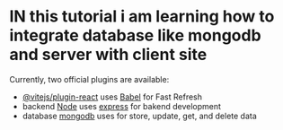 # IN this tutorial i am learning how to integrate database like mongodb and server with client site

Currently, two official plugins are available:

- [@vitejs/plugin-react](https://github.com/vitejs/vite-plugin-react/blob/main/packages/plugin-react) uses [Babel](https://babeljs.io/) for Fast Refresh
- backend [Node](https://nodejs.org/en) uses [express](https://expressjs.com/) for bakend development
-  database [mongodb](https://www.mongodb.com/) uses for store, update, get, and delete data
